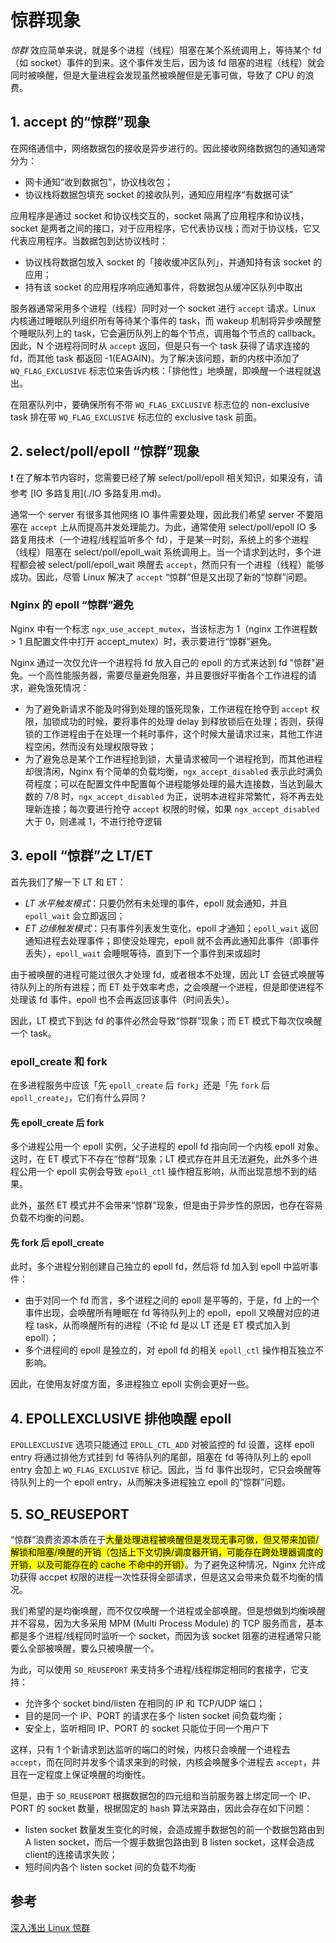# 惊群现象

*惊群* 效应简单来说，就是多个进程（线程）阻塞在某个系统调用上，等待某个 fd（如 socket）事件的到来。这个事件发生后，因为该 fd 阻塞的进程（线程）就会同时被唤醒，但是大量进程会发现虽然被唤醒但是无事可做，导致了 CPU 的浪费。

## 1. accept 的“惊群”现象

在网络通信中，网络数据包的接收是异步进行的。因此接收网络数据包的通知通常分为：

- 网卡通知“收到数据包”，协议栈收包；
- 协议栈将数据包填充 socket 的接收队列，通知应用程序“有数据可读”

应用程序是通过 socket 和协议栈交互的，socket 隔离了应用程序和协议栈，socket 是两者之间的接口，对于应用程序，它代表协议栈；而对于协议栈，它又代表应用程序。当数据包到达协议栈时：

- 协议栈将数据包放入 socket 的「接收缓冲区队列」，并通知持有该 socket 的应用；
- 持有该 socket 的应用程序响应通知事件，将数据包从缓冲区队列中取出

服务器通常采用多个进程（线程）同时对一个 socket 进行 `accept` 请求。Linux 内核通过睡眠队列组织所有等待某个事件的 task，而 wakeup 机制将异步唤醒整个睡眠队列上的 task，它会遍历队列上的每个节点，调用每个节点的 callback。因此，N 个进程将同时从 `accept` 返回，但是只有一个 task 获得了请求连接的 fd，而其他 task 都返回 -1(EAGAIN)。为了解决该问题，新的内核中添加了 `WQ_FLAG_EXCLUSIVE` 标志位来告诉内核：「排他性」地唤醒，即唤醒一个进程就退出。

在阻塞队列中，要确保所有不带 `WQ_FLAG_EXCLUSIVE` 标志位的 non-exclusive task 排在带 `WQ_FLAG_EXCLUSIVE` 标志位的 exclusive task 前面。

## 2. select/poll/epoll “惊群”现象

:heavy_exclamation_mark: 在了解本节内容时，您需要已经了解 select/poll/epoll 相关知识，如果没有，请参考 [IO 多路复用](./IO 多路复用.md)。

通常一个 server 有很多其他网络 IO 事件需要处理，因此我们希望 server 不要阻塞在 `accept` 上从而提高并发处理能力。为此，通常使用 select/poll/epoll IO 多路复用技术（一个进程/线程监听多个 fd），于是某一时刻，系统上的多个进程（线程）阻塞在 select/poll/epoll_wait 系统调用上。当一个请求到达时，多个进程都会被 select/poll/epoll_wait 唤醒去 `accept`，然而只有一个进程（线程）能够成功。因此，尽管 Linux 解决了 `accept` “惊群”但是又出现了新的“惊群”问题。

### Nginx 的 epoll “惊群”避免

Nginx 中有一个标志 `ngx_use_accept_mutex`，当该标志为 1（nginx 工作进程数 > 1 且配置文件中打开 accept_mutex）时，表示要进行“惊群”避免。

Nginx 通过一次仅允许一个进程将 fd 放入自己的 epoll 的方式来达到 fd "惊群"避免。一个高性能服务器，需要尽量避免阻塞，并且要很好平衡各个工作进程的请求，避免饿死情况：

- 为了避免新请求不能及时得到处理的饿死现象，工作进程在抢夺到 `accept` 权限，加锁成功的时候，要将事件的处理 delay 到释放锁后在处理；否则，获得锁的工作进程由于在处理一个耗时事件，这个时候大量请求过来，其他工作进程空闲，然而没有处理权限导致；
- 为了避免总是某个工作进程抢到锁，大量请求被同一个进程抢到，而其他进程却很清闲，Nginx 有个简单的负载均衡，`ngx_accept_disabled` 表示此时满负荷程度；可以在配置文件中配置每个进程能够处理的最大连接数，当达到最大数的 7/8 时，`ngx_accept_disabled` 为正，说明本进程非常繁忙，将不再去处理新连接；每次要进行抢夺 `accept` 权限的时候，如果 `ngx_accept_disabled` 大于 0，则递减 1，不进行抢夺逻辑

## 3. epoll “惊群”之 LT/ET

首先我们了解一下 LT 和 ET：

- *LT 水平触发模式*：只要仍然有未处理的事件，epoll 就会通知，并且 `epoll_wait` 会立即返回；
- *ET 边缘触发模式*：只有事件列表发生变化，epoll 才通知；`epoll_wait` 返回通知进程去处理事件；即使没处理完，epoll 就不会再此通知此事件（即事件丢失），`epoll_wait` 会睡眠等待，直到下一个事件到来或超时

由于被唤醒的进程可能过很久才处理 fd，或者根本不处理，因此 LT 会链式唤醒等待队列上的所有进程；而 ET 处于效率考虑，之会唤醒一个进程，但是即使进程不处理该 fd 事件，epoll 也不会再返回该事件（时间丢失）。

因此，LT 模式下到达 fd 的事件必然会导致“惊群”现象；而 ET 模式下每次仅唤醒一个 task。

### epoll_create 和 fork

在多进程服务中应该「先 `epoll_create` 后 `fork`」还是「先 `fork` 后 `epoll_create`」，它们有什么异同？

#### 先 epoll_create 后 fork

多个进程公用一个 epoll 实例，父子进程的 epoll fd 指向同一个内核 epoll 对象。这时，在 ET 模式下不存在“惊群”现象；LT 模式存在并且无法避免，此外多个进程公用一个 epoll 实例会导致 `epoll_ctl` 操作相互影响，从而出现意想不到的结果。

此外，虽然 ET 模式并不会带来“惊群”现象，但是由于异步性的原因，也存在容易负载不均衡的问题。

#### 先 fork 后 epoll_create

此时，多个进程分别创建自己独立的 epoll fd，然后将 fd 加入到 epoll 中监听事件：

- 由于对同一个 fd 而言，多个进程之间的 epoll 是平等的，于是，fd 上的一个事件出现，会唤醒所有睡眠在 fd 等待队列上的 epoll，epoll 又唤醒对应的进程 task，从而唤醒所有的进程（不论 fd 是以 LT 还是 ET 模式加入到 epoll）；
- 多个进程间的 epoll 是独立的，对 epoll fd 的相关 `epoll_ctl` 操作相互独立不影响。

因此，在使用友好度方面，多进程独立 epoll 实例会更好一些。

## 4. EPOLLEXCLUSIVE 排他唤醒 epoll

`EPOLLEXCLUSIVE` 选项只能通过 `EPOLL_CTL_ADD` 对被监控的 fd 设置，这样 epoll entry 将通过排他方式挂到 fd 等待队列的尾部，阻塞在 fd 等待队列上的 epoll entry 会加上 `WQ_FLAG_EXCLUSIVE` 标记。因此，当 fd 事件出现时，它只会唤醒等待队列上的一个 epoll entry，从而解决多进程独立 epoll 的“惊群”问题。

## 5. SO_REUSEPORT

“惊群”浪费资源本质在于<mark>大量处理进程被唤醒但是发现无事可做，但又带来加锁/解锁和阻塞/唤醒的开销（包括上下文切换/调度器开销，可能存在跨处理器调度的开销，以及可能存在的 cache 不命中的开销）</mark>。为了避免这种情况，Nginx 允许成功获得 accpet 权限的进程一次性获得全部请求，但是这又会带来负载不均衡的情况。

我们希望的是均衡唤醒，而不仅仅唤醒一个进程或全部唤醒。但是想做到均衡唤醒并不容易，因为大多采用 MPM (Multi Process Module) 的 TCP 服务而言，基本都是多个进程/线程同时监听一个 socket，而因为该 socket 阻塞的进程通常只能要么全部被唤醒，要么只被唤醒一个。

为此，可以使用 `SO_REUSEPORT` 来支持多个进程/线程绑定相同的套接字，它支持：

- 允许多个 socket bind/listen 在相同的 IP 和 TCP/UDP 端口；
- 目的是同一个 IP、PORT 的请求在多个 listen socket 间负载均衡；
- 安全上，监听相同 IP、PORT 的 socket 只能位于同一个用户下

这样，只有 1 个新请求到达监听的端口的时候，内核只会唤醒一个进程去 `accept`，而在同时并发多个请求来到的时候，内核会唤醒多个进程去 `accept`，并且在一定程度上保证唤醒的均衡性。

但是，由于 `SO_REUSEPORT` 根据数据包的四元组和当前服务器上绑定同一个 IP、PORT 的 socket 数量，根据固定的 hash 算法来路由，因此会存在如下问题：

- listen socket 数量发生变化的时候，会造成握手数据包的前一个数据包路由到 A listen socket，而后一个握手数据包路由到 B listen socket，这样会造成client的连接请求失败；
- 短时间内各个 listen socket 间的负载不均衡

## 参考

[深入浅出 Linux 惊群](https://cloud.tencent.com/developer/article/1842795)